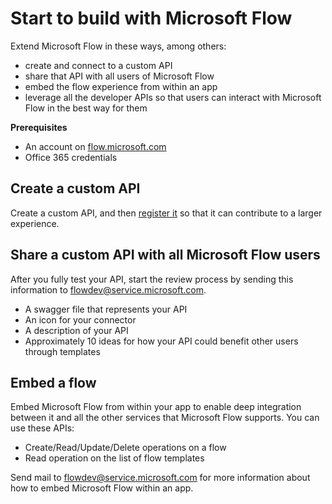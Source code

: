 <properties
    pageTitle="Start to build | Microsoft Flow"
    description="Create a custom API, share it, embed a flow, and much more."
    services=""
    suite="flow"
    documentationCenter="na"
    authors="bbarath"
    manager="erikre"
    editor=""
    tags=""
 />
<tags
    ms.service="flow"
    ms.devlang="na"
    ms.topic="article"
    ms.tgt_pltfrm="na"
    ms.workload="na"
   ms.date="04/19/2016"
    ms.author="barathb"/>

# Start to build with Microsoft Flow #
Extend Microsoft Flow in these ways, among others:

- create and connect to a custom API
- share that API with all users of Microsoft Flow
- embed the flow experience from within an app
- leverage all the developer APIs so that users can interact with Microsoft Flow in the best way for them

**Prerequisites**

- An account on [flow.microsoft.com](https://flow.microsoft.com)
- Office 365 credentials

## Create a custom API ##
Create a custom API, and then [register it](https://powerapps.microsoft.com/tutorials/register-custom-api/) so that it can contribute to a larger experience.

## Share a custom API with all Microsoft Flow users ##
After you fully test your API, start the review process by sending this information to flowdev@service.microsoft.com.

- A swagger file that represents your API
- An icon for your connector
- A description of your API
- Approximately 10 ideas for how your API could benefit other users through templates

## Embed a flow ##
Embed Microsoft Flow from within your app to enable deep integration between it and all the other services that Microsoft Flow supports. You can use these APIs:

- Create/Read/Update/Delete operations on a flow
- Read operation on the list of flow templates

Send mail to flowdev@service.microsoft.com for more information about how to embed Microsoft Flow within an app.
